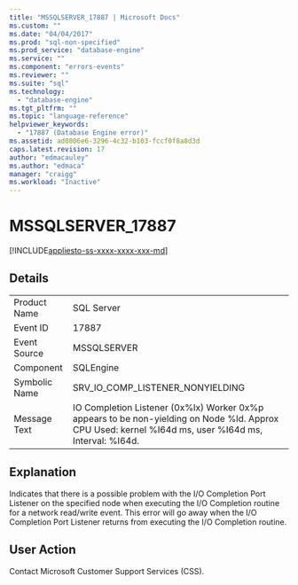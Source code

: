 ```yaml
---
title: "MSSQLSERVER_17887 | Microsoft Docs"
ms.custom: ""
ms.date: "04/04/2017"
ms.prod: "sql-non-specified"
ms.prod_service: "database-engine"
ms.service: ""
ms.component: "errors-events"
ms.reviewer: ""
ms.suite: "sql"
ms.technology: 
  - "database-engine"
ms.tgt_pltfrm: ""
ms.topic: "language-reference"
helpviewer_keywords: 
  - "17887 (Database Engine error)"
ms.assetid: ad0806e6-3296-4c32-b103-fccf0f8a8d3d
caps.latest.revision: 17
author: "edmacauley"
ms.author: "edmaca"
manager: "craigg"
ms.workload: "Inactive"
---
```

# MSSQLSERVER_17887
[!INCLUDE[appliesto-ss-xxxx-xxxx-xxx-md](../../includes/appliesto-ss-xxxx-xxxx-xxx-md.md)]
  
## Details  
  
|||  
|-|-|  
|Product Name|SQL Server|  
|Event ID|17887|  
|Event Source|MSSQLSERVER|  
|Component|SQLEngine|  
|Symbolic Name|SRV_IO_COMP_LISTENER_NONYIELDING|  
|Message Text|IO Completion Listener (0x%lx) Worker 0x%p appears to be non-yielding on Node %ld. Approx CPU Used: kernel %I64d ms, user %I64d ms, Interval: %I64d.|  
  
## Explanation  
Indicates that there is a possible problem with the I/O Completion Port Listener on the specified node when executing the I/O Completion routine for a network read/write event. This error will go away when the I/O Completion Port Listener returns from executing the I/O Completion routine.  
  
## User Action  
Contact Microsoft Customer Support Services (CSS).  
  
